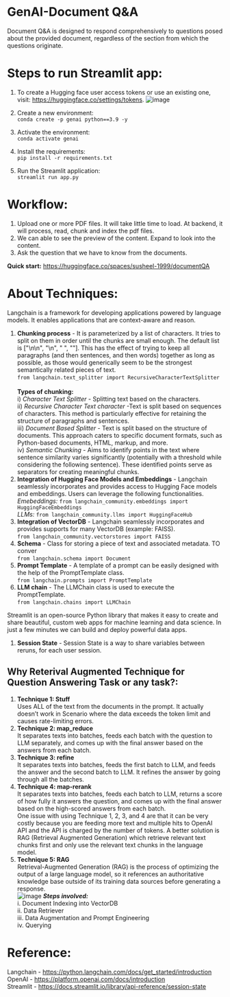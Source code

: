 # GenAI-Document Q&A
Document Q&A is designed to respond comprehensively to questions posed about the provided document, regardless of the section from which the questions originate.

# Steps to run Streamlit app:
1. To create a Hugging face user access tokens or use an existing one, visit: https://huggingface.co/settings/tokens.
![image](https://github.com/Susheel-1999/GenAI-DocumentQA/assets/63583210/5e58ac63-4fd8-4f81-9aef-bedc6d8c169d)

2. Create a new environment: <br>
```conda create -p genai python==3.9 -y```

3. Activate the environment: <br>
```conda activate genai```

4. Install the requirements: <br>
```pip install -r requirements.txt```

5. Run the Streamlit application: <br>
```streamlit run app.py```

# Workflow:
1. Upload one or more PDF files. It will take little time to load. At backend, it will process, read, chunk and index the pdf files.
2. We can able to see the preview of the content. Expand to look into the content.
3. Ask the question that we have to know from the documents.

**Quick start:** https://huggingface.co/spaces/susheel-1999/documentQA

# About Techniques:
Langchain is a framework for developing applications powered by language models. It enables applications that are context-aware and reason.
1. **Chunking process** - It is parameterized by a list of characters. It tries to split on them in order until the chunks are small enough. The default list is ["\n\n", "\n", " ", ""]. This has the effect of trying to keep all paragraphs (and then sentences, and then words) together as long as possible, as those would generically seem to be the strongest semantically related pieces of text.<br>```from langchain.text_splitter import RecursiveCharacterTextSplitter```<br><br>
   **Types of chunking:**<br>
     i) _Character Text Splitter_ - Splitting text based on the characters. <br>
     ii) _Recursive Character Text character_ -Text is split based on sequences of characters. This method is particularly effective for retaining the structure of paragraphs and sentences.<br>
     iii) _Document Based Splitter_ - Text is split based on the structure of documents. This approach caters to specific document formats, such as Python-based documents, HTML, markup, and more.<br>
     iv) _Semantic Chunking_ - Aims to identify points in the text where sentence similarity varies significantly (potentially with a threshold while considering the following sentence). These identified points serve as separators for creating meaningful chunks.<br>
2. **Integration of Hugging Face Models and Embeddings** - Langchain seamlessly incorporates and provides access to Hugging Face models and embeddings. Users can leverage the following functionalities.
   <br>_Emebeddings:_  ```from langchain_community.embeddings import HuggingFaceEmbeddings```
   <br>_LLMs:_  ```from langchain_community.llms import HuggingFaceHub```
3. **Integration of VectorDB** - Langchain seamlessly incorporates and provides supports for many VectorDB (example: FAISS). <br> ```from langchain_community.vectorstores import FAISS```
4. **Schema** - Class for storing a piece of text and associated metadata. TO conver <br> ```from langchain.schema import Document```
5. **Prompt Template** - A template of a prompt can be easily designed with the help of the PromptTemplate class.<br> ```from langchain.prompts import PromptTemplate```
6. **LLM chain** - The LLMChain class is used to execute the PromptTemplate. <br> ```from langchain.chains import LLMChain```

Streamlit is an open-source Python library that makes it easy to create and share beautiful, custom web apps for machine learning and data science. In just a few minutes we can build and deploy powerful data apps. 
1. **Session State** - Session State is a way to share variables between reruns, for each user session.

## Why Reterival Augmented Technique for Question Answering Task or any task?:
1. **Technique 1: Stuff** <br> Uses ALL of the text from the documents in the prompt.  It actually doesn’t work in Scenario where the data exceeds the token limit and causes rate-limiting errors.
2. **Technique 2: map_reduce**<br> It separates texts into batches, feeds each batch with the question to LLM separately, and comes up with the final answer based on the answers from each batch.
3. **Technique 3: refine**<br> It separates texts into batches, feeds the first batch to LLM, and feeds the answer and the second batch to LLM. It refines the answer by going through all the batches.
4. **Technique 4: map-rerank**<br>  It separates texts into batches, feeds each batch to LLM, returns a score of how fully it answers the question, and comes up with the final answer based on the high-scored answers from each batch. <br> One issue with using Technique 1, 2, 3, and 4 are that it can be very costly because you are feeding more text and multiple hits to OpenAI API and the API is charged by the number of tokens. A better solution is RAG (Retrieval Augmented Generation) which retrieve relevant text chunks first and only use the relevant text chunks in the language model. 
5. **Technique 5: RAG**  <br> Retrieval-Augmented Generation (RAG) is the process of optimizing the output of a large language model, so it references an authoritative knowledge base outside of its training data sources before generating a response. <br>
![image](https://github.com/Susheel-1999/GenAI-DocumentQA/assets/63583210/a55e8fbb-6c75-4e8c-9104-df6f1e00f614)
_**Steps involved:**_ <br>
  i. Document Indexing into VectorDB <br>
  ii. Data Retriever <br>
  iii. Data Augmentation and Prompt Engineering <br>
  iv. Querying <br>

# Reference:
Langchain - https://python.langchain.com/docs/get_started/introduction  <br>
OpenAI - https://platform.openai.com/docs/introduction <br>
Streamlit - https://docs.streamlit.io/library/api-reference/session-state
